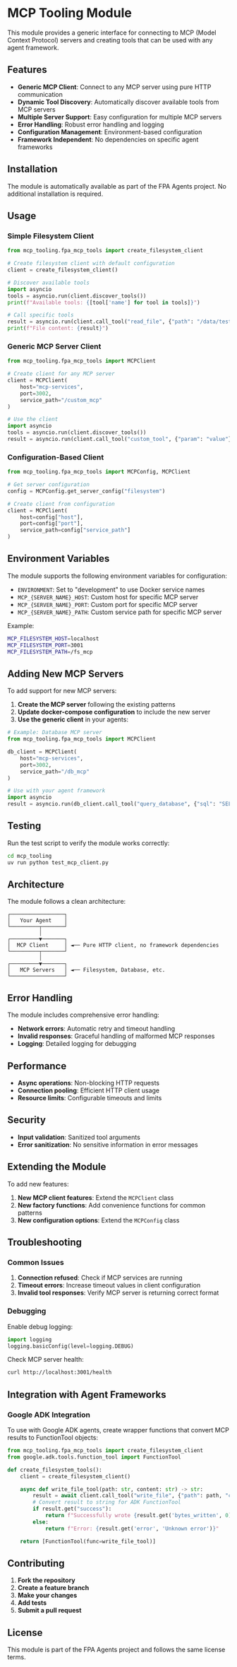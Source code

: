 # MCP Tooling Module

This module provides a generic interface for connecting to MCP (Model Context Protocol) servers and creating tools that can be used with any agent framework.

## Features

- **Generic MCP Client**: Connect to any MCP server using pure HTTP communication
- **Dynamic Tool Discovery**: Automatically discover available tools from MCP servers
- **Multiple Server Support**: Easy configuration for multiple MCP servers
- **Error Handling**: Robust error handling and logging
- **Configuration Management**: Environment-based configuration
- **Framework Independent**: No dependencies on specific agent frameworks

## Installation

The module is automatically available as part of the FPA Agents project. No additional installation is required.

## Usage

### Simple Filesystem Client

```python
from mcp_tooling.fpa_mcp_tools import create_filesystem_client

# Create filesystem client with default configuration
client = create_filesystem_client()

# Discover available tools
import asyncio
tools = asyncio.run(client.discover_tools())
print(f"Available tools: {[tool['name'] for tool in tools]}")

# Call specific tools
result = asyncio.run(client.call_tool("read_file", {"path": "/data/test.txt"}))
print(f"File content: {result}")
```

### Generic MCP Server Client

```python
from mcp_tooling.fpa_mcp_tools import MCPClient

# Create client for any MCP server
client = MCPClient(
    host="mcp-services",
    port=3002,
    service_path="/custom_mcp"
)

# Use the client
import asyncio
tools = asyncio.run(client.discover_tools())
result = asyncio.run(client.call_tool("custom_tool", {"param": "value"}))
```

### Configuration-Based Client

```python
from mcp_tooling.fpa_mcp_tools import MCPConfig, MCPClient

# Get server configuration
config = MCPConfig.get_server_config("filesystem")

# Create client from configuration
client = MCPClient(
    host=config["host"],
    port=config["port"],
    service_path=config["service_path"]
)
```

## Environment Variables

The module supports the following environment variables for configuration:

- `ENVIRONMENT`: Set to "development" to use Docker service names
- `MCP_{SERVER_NAME}_HOST`: Custom host for specific MCP server
- `MCP_{SERVER_NAME}_PORT`: Custom port for specific MCP server
- `MCP_{SERVER_NAME}_PATH`: Custom service path for specific MCP server

Example:
```bash
MCP_FILESYSTEM_HOST=localhost
MCP_FILESYSTEM_PORT=3001
MCP_FILESYSTEM_PATH=/fs_mcp
```

## Adding New MCP Servers

To add support for new MCP servers:

1. **Create the MCP server** following the existing patterns
2. **Update docker-compose configuration** to include the new server
3. **Use the generic client** in your agents:

```python
# Example: Database MCP server
from mcp_tooling.fpa_mcp_tools import MCPClient

db_client = MCPClient(
    host="mcp-services",
    port=3002,
    service_path="/db_mcp"
)

# Use with your agent framework
import asyncio
result = asyncio.run(db_client.call_tool("query_database", {"sql": "SELECT * FROM users"}))
```

## Testing

Run the test script to verify the module works correctly:

```bash
cd mcp_tooling
uv run python test_mcp_client.py
```

## Architecture

The module follows a clean architecture:

```
┌─────────────────┐
│   Your Agent    │
└─────────┬───────┘
          │
┌─────────▼───────┐
│  MCP Client     │ ◄── Pure HTTP client, no framework dependencies
└─────────┬───────┘
          │
┌─────────▼───────┐
│   MCP Servers   │ ◄── Filesystem, Database, etc.
└─────────────────┘
```

## Error Handling

The module includes comprehensive error handling:

- **Network errors**: Automatic retry and timeout handling
- **Invalid responses**: Graceful handling of malformed MCP responses
- **Logging**: Detailed logging for debugging

## Performance

- **Async operations**: Non-blocking HTTP requests
- **Connection pooling**: Efficient HTTP client usage
- **Resource limits**: Configurable timeouts and limits

## Security

- **Input validation**: Sanitized tool arguments
- **Error sanitization**: No sensitive information in error messages

## Extending the Module

To add new features:

1. **New MCP client features**: Extend the `MCPClient` class
2. **New factory functions**: Add convenience functions for common patterns
3. **New configuration options**: Extend the `MCPConfig` class

## Troubleshooting

### Common Issues

1. **Connection refused**: Check if MCP services are running
2. **Timeout errors**: Increase timeout values in client configuration
3. **Invalid tool responses**: Verify MCP server is returning correct format

### Debugging

Enable debug logging:

```python
import logging
logging.basicConfig(level=logging.DEBUG)
```

Check MCP server health:

```bash
curl http://localhost:3001/health
```

## Integration with Agent Frameworks

### Google ADK Integration

To use with Google ADK agents, create wrapper functions that convert MCP results to FunctionTool objects:

```python
from mcp_tooling.fpa_mcp_tools import create_filesystem_client
from google.adk.tools.function_tool import FunctionTool

def create_filesystem_tools():
    client = create_filesystem_client()

    async def write_file_tool(path: str, content: str) -> str:
        result = await client.call_tool("write_file", {"path": path, "content": content})
        # Convert result to string for ADK FunctionTool
        if result.get("success"):
            return f"Successfully wrote {result.get('bytes_written', 0)} bytes"
        else:
            return f"Error: {result.get('error', 'Unknown error')}"

    return [FunctionTool(func=write_file_tool)]
```

## Contributing

1. **Fork the repository**
2. **Create a feature branch**
3. **Make your changes**
4. **Add tests**
5. **Submit a pull request**

## License

This module is part of the FPA Agents project and follows the same license terms.
